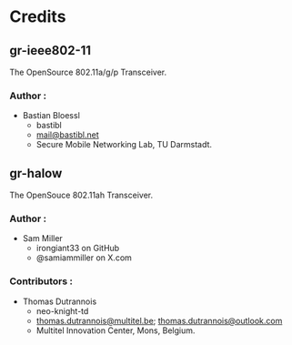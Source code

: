 # Credits

## gr-ieee802-11

The OpenSource 802.11a/g/p Transceiver.

### Author : 
- Bastian Bloessl
    - bastibl
    - mail@bastibl.net
    - Secure Mobile Networking Lab, TU Darmstadt.

## gr-halow

The OpenSouce 802.11ah Transceiver.

### Author : 

- Sam Miller
    - irongiant33 on GitHub
    - @samiammiller on X.com

### Contributors : 

 - Thomas Dutrannois 
    - neo-knight-td
    - thomas.dutrannois@multitel.be; thomas.dutrannois@outlook.com
    - Multitel Innovation Center, Mons, Belgium.